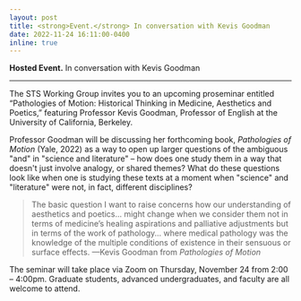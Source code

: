 ```yaml
---
layout: post
title: <strong>Event.</strong> In conversation with Kevis Goodman
date: 2022-11-24 16:11:00-0400
inline: true
---
```


<strong>Hosted Event.</strong> In conversation with Kevis Goodman

***
The STS Working Group invites you to an upcoming proseminar entitled “Pathologies of Motion: Historical Thinking in Medicine, Aesthetics and Poetics,” featuring Professor Kevis Goodman, Professor of English at the University of California, Berkeley.

Professor Goodman will be discussing her forthcoming book, *Pathologies of Motion* (Yale, 2022) as a way to open up larger questions of the ambiguous "and" in "science and literature" – how does one study them in a way that doesn't just involve analogy, or shared themes? What do these questions look like when one is studying these texts at a moment when "science" and "literature" were not, in fact, different disciplines?

> The basic question I want to raise concerns how our understanding of aesthetics and poetics... might change when we consider them not in terms of medicine’s healing aspirations and palliative adjustments but in terms of the work of pathology... where medical pathology was the knowledge of the multiple conditions of existence in their sensuous or surface effects.
> —Kevis Goodman from *Pathologies of Motion*

The seminar will take place via Zoom on Thursday, November 24 from 2:00 – 4:00pm. Graduate students, advanced undergraduates, and faculty are all welcome to attend.
